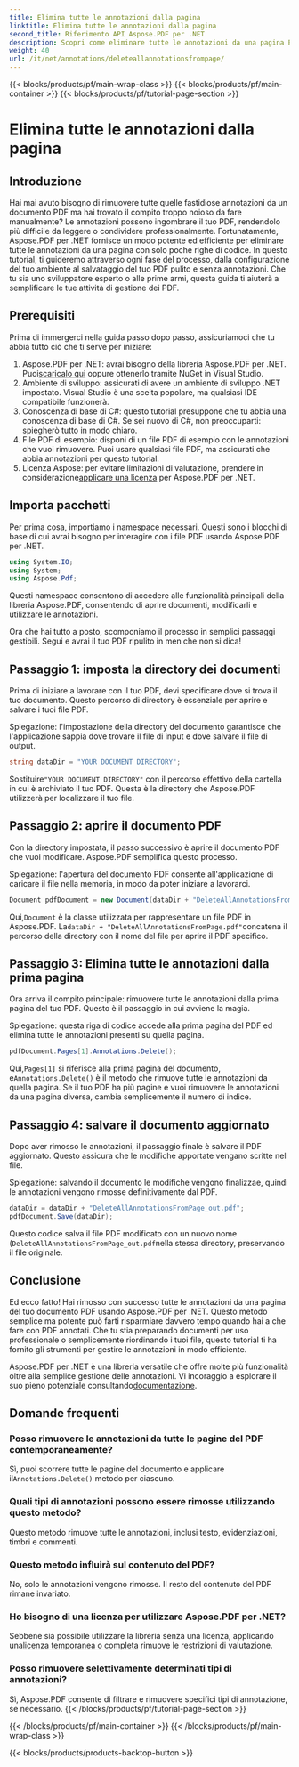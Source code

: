 ```yaml
---
title: Elimina tutte le annotazioni dalla pagina
linktitle: Elimina tutte le annotazioni dalla pagina
second_title: Riferimento API Aspose.PDF per .NET
description: Scopri come eliminare tutte le annotazioni da una pagina PDF usando Aspose.PDF per .NET. Segui la nostra guida passo passo per ripulire i tuoi PDF in modo efficiente.
weight: 40
url: /it/net/annotations/deleteallannotationsfrompage/
---
```


{{< blocks/products/pf/main-wrap-class >}}
{{< blocks/products/pf/main-container >}}
{{< blocks/products/pf/tutorial-page-section >}}

# Elimina tutte le annotazioni dalla pagina

## Introduzione
Hai mai avuto bisogno di rimuovere tutte quelle fastidiose annotazioni da un documento PDF ma hai trovato il compito troppo noioso da fare manualmente? Le annotazioni possono ingombrare il tuo PDF, rendendolo più difficile da leggere o condividere professionalmente. Fortunatamente, Aspose.PDF per .NET fornisce un modo potente ed efficiente per eliminare tutte le annotazioni da una pagina con solo poche righe di codice. In questo tutorial, ti guideremo attraverso ogni fase del processo, dalla configurazione del tuo ambiente al salvataggio del tuo PDF pulito e senza annotazioni. Che tu sia uno sviluppatore esperto o alle prime armi, questa guida ti aiuterà a semplificare le tue attività di gestione dei PDF.

## Prerequisiti

Prima di immergerci nella guida passo dopo passo, assicuriamoci che tu abbia tutto ciò che ti serve per iniziare:

1.  Aspose.PDF per .NET: avrai bisogno della libreria Aspose.PDF per .NET. Puoi[scaricalo qui](https://releases.aspose.com/pdf/net/) oppure ottenerlo tramite NuGet in Visual Studio.
2. Ambiente di sviluppo: assicurati di avere un ambiente di sviluppo .NET impostato. Visual Studio è una scelta popolare, ma qualsiasi IDE compatibile funzionerà.
3. Conoscenza di base di C#: questo tutorial presuppone che tu abbia una conoscenza di base di C#. Se sei nuovo di C#, non preoccuparti: spiegherò tutto in modo chiaro.
4. File PDF di esempio: disponi di un file PDF di esempio con le annotazioni che vuoi rimuovere. Puoi usare qualsiasi file PDF, ma assicurati che abbia annotazioni per questo tutorial.
5.  Licenza Aspose: per evitare limitazioni di valutazione, prendere in considerazione[applicare una licenza](https://purchase.aspose.com/temporary-license/) per Aspose.PDF per .NET.

## Importa pacchetti

Per prima cosa, importiamo i namespace necessari. Questi sono i blocchi di base di cui avrai bisogno per interagire con i file PDF usando Aspose.PDF per .NET.

```csharp
using System.IO;
using System;
using Aspose.Pdf;
```

Questi namespace consentono di accedere alle funzionalità principali della libreria Aspose.PDF, consentendo di aprire documenti, modificarli e utilizzare le annotazioni.

Ora che hai tutto a posto, scomponiamo il processo in semplici passaggi gestibili. Segui e avrai il tuo PDF ripulito in men che non si dica!

## Passaggio 1: imposta la directory dei documenti

Prima di iniziare a lavorare con il tuo PDF, devi specificare dove si trova il tuo documento. Questo percorso di directory è essenziale per aprire e salvare i tuoi file PDF.

Spiegazione: l'impostazione della directory del documento garantisce che l'applicazione sappia dove trovare il file di input e dove salvare il file di output.

```csharp
string dataDir = "YOUR DOCUMENT DIRECTORY";
```

 Sostituire`"YOUR DOCUMENT DIRECTORY"` con il percorso effettivo della cartella in cui è archiviato il tuo PDF. Questa è la directory che Aspose.PDF utilizzerà per localizzare il tuo file.

## Passaggio 2: aprire il documento PDF

Con la directory impostata, il passo successivo è aprire il documento PDF che vuoi modificare. Aspose.PDF semplifica questo processo.

Spiegazione: l'apertura del documento PDF consente all'applicazione di caricare il file nella memoria, in modo da poter iniziare a lavorarci.

```csharp
Document pdfDocument = new Document(dataDir + "DeleteAllAnnotationsFromPage.pdf");
```

 Qui,`Document` è la classe utilizzata per rappresentare un file PDF in Aspose.PDF. La`dataDir + "DeleteAllAnnotationsFromPage.pdf"`concatena il percorso della directory con il nome del file per aprire il PDF specifico.

## Passaggio 3: Elimina tutte le annotazioni dalla prima pagina

Ora arriva il compito principale: rimuovere tutte le annotazioni dalla prima pagina del tuo PDF. Questo è il passaggio in cui avviene la magia.

Spiegazione: questa riga di codice accede alla prima pagina del PDF ed elimina tutte le annotazioni presenti su quella pagina.

```csharp
pdfDocument.Pages[1].Annotations.Delete();
```

 Qui,`Pages[1]` si riferisce alla prima pagina del documento, e`Annotations.Delete()` è il metodo che rimuove tutte le annotazioni da quella pagina. Se il tuo PDF ha più pagine e vuoi rimuovere le annotazioni da una pagina diversa, cambia semplicemente il numero di indice.

## Passaggio 4: salvare il documento aggiornato

Dopo aver rimosso le annotazioni, il passaggio finale è salvare il PDF aggiornato. Questo assicura che le modifiche apportate vengano scritte nel file.

Spiegazione: salvando il documento le modifiche vengono finalizzae, quindi le annotazioni vengono rimosse definitivamente dal PDF.

```csharp
dataDir = dataDir + "DeleteAllAnnotationsFromPage_out.pdf";
pdfDocument.Save(dataDir);
```

Questo codice salva il file PDF modificato con un nuovo nome (`DeleteAllAnnotationsFromPage_out.pdf`nella stessa directory, preservando il file originale.

## Conclusione

Ed ecco fatto! Hai rimosso con successo tutte le annotazioni da una pagina del tuo documento PDF usando Aspose.PDF per .NET. Questo metodo semplice ma potente può farti risparmiare davvero tempo quando hai a che fare con PDF annotati. Che tu stia preparando documenti per uso professionale o semplicemente riordinando i tuoi file, questo tutorial ti ha fornito gli strumenti per gestire le annotazioni in modo efficiente.

 Aspose.PDF per .NET è una libreria versatile che offre molte più funzionalità oltre alla semplice gestione delle annotazioni. Vi incoraggio a esplorare il suo pieno potenziale consultando[documentazione](https://reference.aspose.com/pdf/net/).

## Domande frequenti

### Posso rimuovere le annotazioni da tutte le pagine del PDF contemporaneamente?
 Sì, puoi scorrere tutte le pagine del documento e applicare il`Annotations.Delete()` metodo per ciascuno.

### Quali tipi di annotazioni possono essere rimosse utilizzando questo metodo?
Questo metodo rimuove tutte le annotazioni, inclusi testo, evidenziazioni, timbri e commenti.

### Questo metodo influirà sul contenuto del PDF?
No, solo le annotazioni vengono rimosse. Il resto del contenuto del PDF rimane invariato.

### Ho bisogno di una licenza per utilizzare Aspose.PDF per .NET?
 Sebbene sia possibile utilizzare la libreria senza una licenza, applicando una[licenza temporanea o completa](https://purchase.aspose.com/temporary-license/) rimuove le restrizioni di valutazione.

### Posso rimuovere selettivamente determinati tipi di annotazioni?
Sì, Aspose.PDF consente di filtrare e rimuovere specifici tipi di annotazione, se necessario.
{{< /blocks/products/pf/tutorial-page-section >}}

{{< /blocks/products/pf/main-container >}}
{{< /blocks/products/pf/main-wrap-class >}}

{{< blocks/products/products-backtop-button >}}
